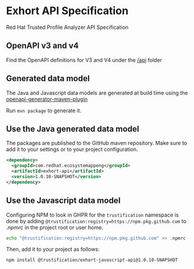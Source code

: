 # Exhort API Specification
Red Hat Trusted Profile Analyzer API Specification

## OpenAPI v3 and v4

Find the OpenAPI definitions for V3 and V4 under the [/api](./api) folder

## Generated data model

The Java and Javascript data models are generated at build time using the
[openapi-generator-maven-plugin](https://github.com/OpenAPITools/openapi-generator/tree/master/modules/openapi-generator-maven-plugin)

Run `mvn package` to generate it.

## Use the Java generated data model

The packages are published to the GitHub maven repository. Make sure to add it to your settings or to your project configuration.

```xml
<dependency>
  <groupId>com.redhat.ecosystemappeng</groupId>
  <artifactId>exhort-api</artifactId>
  <version>1.0.10-SNAPSHOT</version>
</dependency>
```

## Use the Javascript data model

Configuring NPM to look in GHPR for the `trustification` namespace is done by adding `@trustification:registry=https://npm.pkg.github.com`
to _.npmrc_ in the project root or user home.

```bash
echo "@trustification:registry=https://npm.pkg.github.com" >> .npmrc
```

Then, add it to your project as follows:

```bash
npm install @trustification/exhort-javascript-api@1.0.10-SNAPSHOT
```
